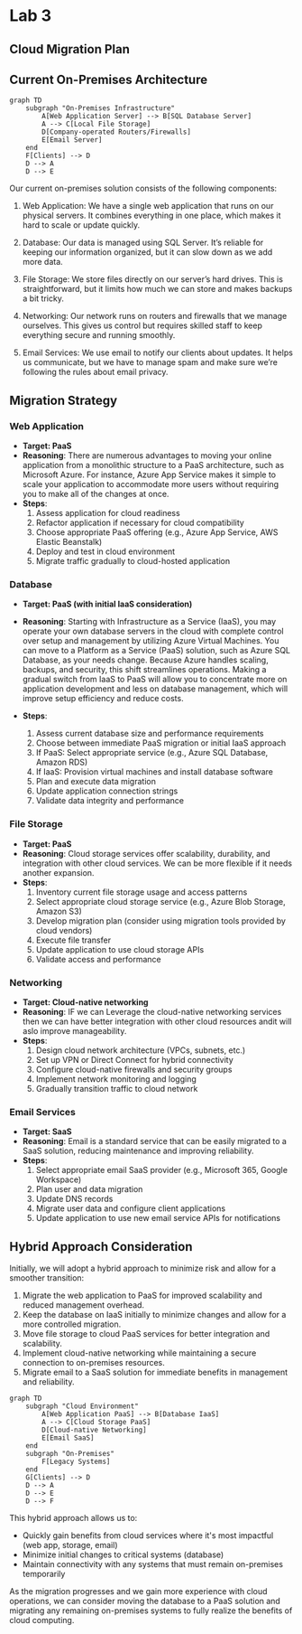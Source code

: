 # Lab 3
## Cloud Migration Plan

## Current On-Premises Architecture

```mermaid
graph TD
    subgraph "On-Premises Infrastructure"
        A[Web Application Server] --> B[SQL Database Server]
        A --> C[Local File Storage]
        D[Company-operated Routers/Firewalls]
        E[Email Server]
    end
    F[Clients] --> D
    D --> A
    D --> E
```

Our current on-premises solution consists of the following components:

1. Web Application: We have a single web application that runs on our physical servers. It combines everything in one place, which makes it hard to scale or update quickly.

2. Database: Our data is managed using SQL Server. It’s reliable for keeping our information organized, but it can slow down as we add more data.

3. File Storage: We store files directly on our server’s hard drives. This is straightforward, but it limits how much we can store and makes backups a bit tricky.

4. Networking: Our network runs on routers and firewalls that we manage ourselves. This gives us control but requires skilled staff to keep everything secure and running smoothly.

5. Email Services: We use email to notify our clients about updates. It helps us communicate, but we have to manage spam and make sure we’re following the rules about email privacy.

## Migration Strategy

### Web Application
- **Target: PaaS**
- **Reasoning**: There are numerous advantages to moving your online application from a monolithic structure to a PaaS architecture, such as Microsoft Azure. For instance, Azure App Service makes it simple to scale your application to accommodate more users without requiring you to make all of the changes at once. 
- **Steps**:
  1. Assess application for cloud readiness
  2. Refactor application if necessary for cloud compatibility
  3. Choose appropriate PaaS offering (e.g., Azure App Service, AWS Elastic Beanstalk)
  4. Deploy and test in cloud environment
  5. Migrate traffic gradually to cloud-hosted application

### Database
- **Target: PaaS (with initial IaaS consideration)**
- **Reasoning**: Starting with Infrastructure as a Service (IaaS), you may operate your own database servers in the cloud with complete control over setup and management by utilizing Azure Virtual Machines. You can move to a Platform as a Service (PaaS) solution, such as Azure SQL Database, as your needs change. Because Azure handles scaling, backups, and security, this shift streamlines operations. Making a gradual switch from IaaS to PaaS will allow you to concentrate more on application development and less on database management, which will improve setup efficiency and reduce costs.

- **Steps**:
  1. Assess current database size and performance requirements
  2. Choose between immediate PaaS migration or initial IaaS approach
  3. If PaaS: Select appropriate service (e.g., Azure SQL Database, Amazon RDS)
  4. If IaaS: Provision virtual machines and install database software
  5. Plan and execute data migration
  6. Update application connection strings
  7. Validate data integrity and performance

### File Storage
- **Target: PaaS**
- **Reasoning**: Cloud storage services offer scalability, durability, and integration with other cloud services. We can be more flexible if it needs another expansion. 
- **Steps**:
  1. Inventory current file storage usage and access patterns
  2. Select appropriate cloud storage service (e.g., Azure Blob Storage, Amazon S3)
  3. Develop migration plan (consider using migration tools provided by cloud vendors)
  4. Execute file transfer
  5. Update application to use cloud storage APIs
  6. Validate access and performance

### Networking
- **Target: Cloud-native networking**
- **Reasoning**: IF we can Leverage the cloud-native networking services then we can have better integration with other cloud resources andit will aslo improve manageability.
- **Steps**:
  1. Design cloud network architecture (VPCs, subnets, etc.)
  2. Set up VPN or Direct Connect for hybrid connectivity
  3. Configure cloud-native firewalls and security groups
  4. Implement network monitoring and logging
  5. Gradually transition traffic to cloud network

### Email Services
- **Target: SaaS**
- **Reasoning**: Email is a standard service that can be easily migrated to a SaaS solution, reducing maintenance and improving reliability.
- **Steps**:
  1. Select appropriate email SaaS provider (e.g., Microsoft 365, Google Workspace)
  2. Plan user and data migration
  3. Update DNS records
  4. Migrate user data and configure client applications
  5. Update application to use new email service APIs for notifications

## Hybrid Approach Consideration

Initially, we will adopt a hybrid approach to minimize risk and allow for a smoother transition:

1. Migrate the web application to PaaS for improved scalability and reduced management overhead.
2. Keep the database on IaaS initially to minimize changes and allow for a more controlled migration.
3. Move file storage to cloud PaaS services for better integration and scalability.
4. Implement cloud-native networking while maintaining a secure connection to on-premises resources.
5. Migrate email to a SaaS solution for immediate benefits in management and reliability.

```mermaid
graph TD
    subgraph "Cloud Environment"
        A[Web Application PaaS] --> B[Database IaaS]
        A --> C[Cloud Storage PaaS]
        D[Cloud-native Networking]
        E[Email SaaS]
    end
    subgraph "On-Premises"
        F[Legacy Systems]
    end
    G[Clients] --> D
    D --> A
    D --> E
    D --> F
```

This hybrid approach allows us to:
- Quickly gain benefits from cloud services where it's most impactful (web app, storage, email)
- Minimize initial changes to critical systems (database)
- Maintain connectivity with any systems that must remain on-premises temporarily

As the migration progresses and we gain more experience with cloud operations, we can consider moving the database to a PaaS solution and migrating any remaining on-premises systems to fully realize the benefits of cloud computing.

